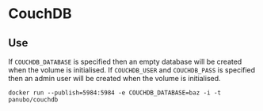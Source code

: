 # CouchDB

## Use

If `COUCHDB_DATABASE` is specified then an empty database will be created when the volume is initialised.
If `COUCHDB_USER` and `COUCHDB_PASS` is specified then an admin user will be created when the volume is initialised.

    docker run --publish=5984:5984 -e COUCHDB_DATABASE=baz -i -t panubo/couchdb
